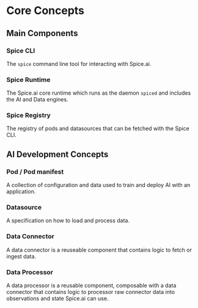 # Core Concepts

## Main Components

### Spice CLI

The `spice` command line tool for interacting with Spice.ai.

### Spice Runtime

The Spice.ai core runtime which runs as the daemon `spiced` and includes the AI and Data engines.

### Spice Registry

The registry of pods and datasources that can be fetched with the Spice CLI.

## AI Development Concepts

### Pod / Pod manifest

A collection of configuration and data used to train and deploy AI with an application.

### Datasource

A specification on how to load and process data.

### Data Connector

A data connector is a reuseable component that contains logic to fetch or ingest data.

### Data Processor

A data processor is a reusable component, composable with a data connector that contains logic to processor raw connector data into observations and state Spice.ai can use.
